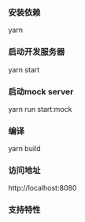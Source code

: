 ### 安装依赖
yarn

### 启动开发服务器
yarn start

### 启动mock server
yarn run start:mock

### 编译
yarn build

### 访问地址
http://localhost:8080

### 支持特性
